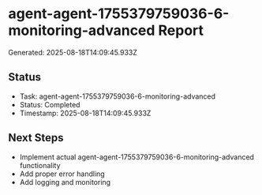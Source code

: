 # agent-agent-1755379759036-6-monitoring-advanced Report

Generated: 2025-08-18T14:09:45.933Z

## Status
- Task: agent-agent-1755379759036-6-monitoring-advanced
- Status: Completed
- Timestamp: 2025-08-18T14:09:45.933Z

## Next Steps
- Implement actual agent-agent-1755379759036-6-monitoring-advanced functionality
- Add proper error handling
- Add logging and monitoring
